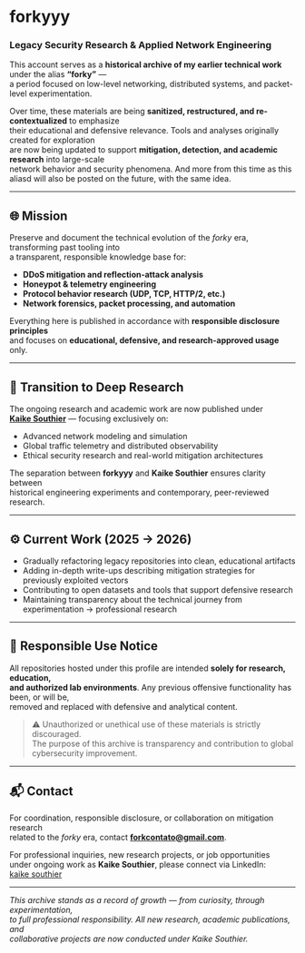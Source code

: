 # forkyyy

### Legacy Security Research & Applied Network Engineering

This account serves as a **historical archive of my earlier technical work** under the alias **“forky”** —  
a period focused on low-level networking, distributed systems, and packet-level experimentation.

Over time, these materials are being **sanitized, restructured, and re-contextualized** to emphasize  
their educational and defensive relevance. Tools and analyses originally created for exploration  
are now being updated to support **mitigation, detection, and academic research** into large-scale  
network behavior and security phenomena. And more from this time as this aliasd will also be posted on the future, with the same idea.

---

## 🌐 Mission

Preserve and document the technical evolution of the *forky* era, transforming past tooling into  
a transparent, responsible knowledge base for:

- **DDoS mitigation and reflection-attack analysis**  
- **Honeypot & telemetry engineering**  
- **Protocol behavior research (UDP, TCP, HTTP/2, etc.)**  
- **Network forensics, packet processing, and automation**

Everything here is published in accordance with **responsible disclosure principles**  
and focuses on **educational, defensive, and research-approved usage** only.

---

## 🧩 Transition to Deep Research

The ongoing research and academic work are now published under  
**[Kaike Southier](https://github.com/kaikesouthier)** — focusing exclusively on:

- Advanced network modeling and simulation  
- Global traffic telemetry and distributed observability  
- Ethical security research and real-world mitigation architectures  

The separation between **forkyyy** and **Kaike Southier** ensures clarity between  
historical engineering experiments and contemporary, peer-reviewed research.

---

## ⚙️ Current Work (2025 → 2026)

- Gradually refactoring legacy repositories into clean, educational artifacts  
- Adding in-depth write-ups describing mitigation strategies for previously exploited vectors  
- Contributing to open datasets and tools that support defensive research  
- Maintaining transparency about the technical journey from experimentation → professional research  

---

## 📜 Responsible Use Notice

All repositories hosted under this profile are intended **solely for research, education,  
and authorized lab environments**. Any previous offensive functionality has been, or will be,  
removed and replaced with defensive and analytical content.

> ⚠️ Unauthorized or unethical use of these materials is strictly discouraged.  
> The purpose of this archive is transparency and contribution to global cybersecurity improvement.

---

## 📬 Contact

For coordination, responsible disclosure, or collaboration on mitigation research  
related to the *forky* era, contact **forkcontato@gmail.com**.

For professional inquiries, new research projects, or job opportunities  
under ongoing work as **Kaike Southier**, please connect via LinkedIn:  
[kaike southier]([https://www.linkedin.com/in/kaikesouthier](https://www.linkedin.com/in/kaike-southier-5074b82b6/))

---

*This archive stands as a record of growth — from curiosity, through experimentation,  
to full professional responsibility. All new research, academic publications, and  
collaborative projects are now conducted under Kaike Southier.*
